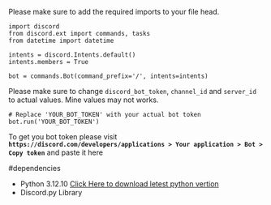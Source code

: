 Please make sure to add the required imports to your file head.

````
import discord
from discord.ext import commands, tasks
from datetime import datetime

intents = discord.Intents.default()
intents.members = True

bot = commands.Bot(command_prefix='/', intents=intents)
````


Please make sure to change ``discord_bot_token``, ``channel_id`` and ``server_id`` to actual values. Mine values may not works.

````
# Replace 'YOUR_BOT_TOKEN' with your actual bot token
bot.run('YOUR_BOT_TOKEN')
````

To get you bot token please visit **```https://discord.com/developers/applications > Your application > Bot > Copy token```** and paste it here

#dependencies

<ul>
  <li>Python 3.12.10 <a href="https://www.python.org/downloads/">Click Here to download letest python vertion</a></li>
  <li>Discord.py Library</li>
</ul>
